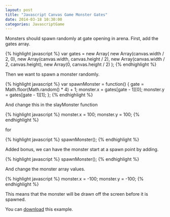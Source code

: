 ```yaml
---
layout: post
title: "Javascript Canvas Game Monster Gates"
date: 2014-03-18 10:30:00
categories: JavascriptGame
---
```


Monsters should spawn randomly at gate opening in arena.
First, add the gates array.

{% highlight javascript %}
var gates = new Array(
		new Array(canvas.width / 2, 0),
		new Array(canvas.width, canvas.height / 2),
		new Array(canvas.width / 2, canvas.height),
		new Array(0, canvas.height / 2)
	);
{% endhighlight %}

Then we want to spawn a monster randomly.

{% highlight javascript %}
var spawnMonster = function() {
	gate = Math.floor(Math.random() * 4) + 1;
	monster.x = gates[gate - 1][0];
	monster.y = gates[gate - 1][1];
};
{% endhighlight %}

And change this in the slayMonster function

{% highlight javascript %}
monster.x = 100;
monster.y = 100;
{% endhighlight %}

for

{% highlight javascript %}
spawnMonster();
{% endhighlight %}

Added bonus, we can have the monster start at a spawn point by adding.

{% highlight javascript %}
spawnMonster();
{% endhighlight %}

And change the monster array values.

{% highlight javascript %}
monster.x = -100;
monster.y = -100;
{% endhighlight %}

This means that the monster will be drawn off the screen before it is spawned.

You can [download][jekyll-gh-branch] this example.

[jekyll-gh-branch]: https://github.com/mahcloud/SimpleCanvasGame/tree/monster-gates
